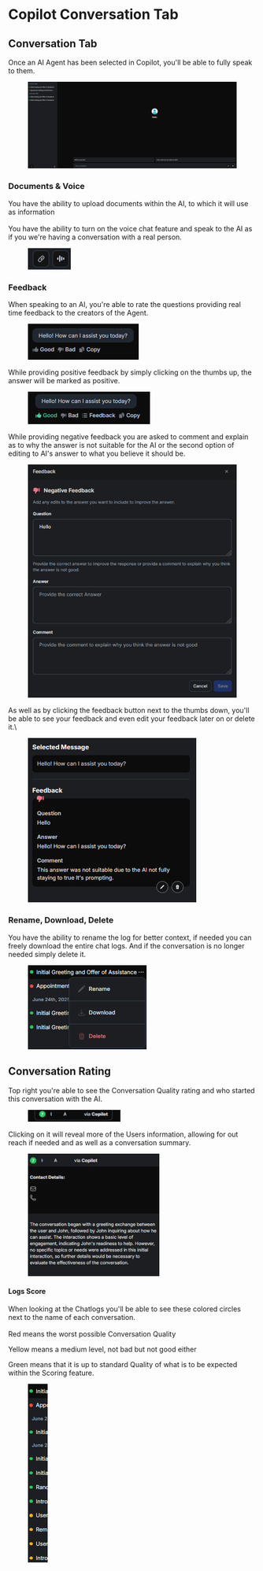 # Copilot Conversation Tab

## Conversation Tab

Once an AI Agent has been selected in Copilot, you'll be able to fully speak to them.

<figure><img src=".gitbook/assets/image (44).png" alt=""><figcaption></figcaption></figure>

### Documents & Voice

You have the ability to upload documents within the AI, to which it will use as information\
\
You have the ability to turn on the voice chat feature and speak to the AI as if you we're having a conversation with a real person.

<figure><img src=".gitbook/assets/image (45).png" alt=""><figcaption></figcaption></figure>

### Feedback

When speaking to an AI, you're able to rate the questions providing real time feedback to the creators of the Agent.

<figure><img src=".gitbook/assets/image (47).png" alt=""><figcaption></figcaption></figure>

While providing positive feedback by simply clicking on the thumbs up, the answer will be marked as positive.

<figure><img src=".gitbook/assets/image (2).png" alt=""><figcaption></figcaption></figure>

While providing negative feedback you are asked to comment and explain as to why the answer is not suitable for the AI or the second option of editing to AI's answer to what you believe it should be.

<figure><img src=".gitbook/assets/image (6).png" alt=""><figcaption></figcaption></figure>

As well as by clicking the feedback button next to the thumbs down, you'll be able to see your feedback and even edit your feedback later on or delete it.\


<figure><img src=".gitbook/assets/image (4).png" alt=""><figcaption></figcaption></figure>

### Rename, Download, Delete

You have the ability to rename the log for better context, if needed you can freely download the entire chat logs. And if the conversation is no longer needed simply delete it.

<figure><img src=".gitbook/assets/image (50).png" alt=""><figcaption></figcaption></figure>

## Conversation Rating

Top right you're able to see the Conversation Quality rating and who started this conversation with the AI.

<figure><img src=".gitbook/assets/image (52).png" alt=""><figcaption></figcaption></figure>

Clicking on it will reveal more of the Users information, allowing for out reach if needed and as well as a conversation summary.

<figure><img src=".gitbook/assets/image (53).png" alt=""><figcaption></figcaption></figure>

#### Logs Score

When looking at the Chatlogs you'll be able to see these colored circles next to the name of each conversation.\
\
Red means the worst possible Conversation Quality

Yellow means a medium level, not bad but not good either

Green means that it is up to standard Quality of what is to be expected within the Scoring feature.

<figure><img src=".gitbook/assets/image (54).png" alt=""><figcaption></figcaption></figure>
